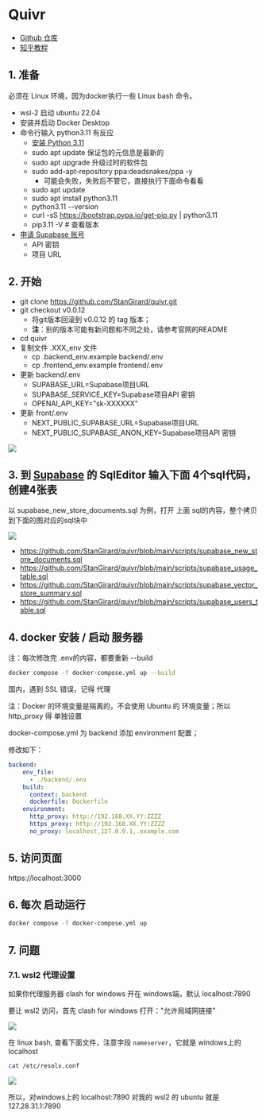 # Quivr

+ [Github 仓库](https://github.com/StanGirard/quivr)
+ [知乎教程](https://www.zhihu.com/question/596838257/answer/3042876737)

## 1. 准备

必须在 Linux 环境，因为docker执行一些 Linux bash 命令。

+ wsl-2 启动 ubuntu 22.04
+ 安装并启动 Docker Desktop
+ 命令行输入 python3.11 有反应
    - [安装 Python 3.11](https://www.linuxcapable.com/how-to-install-python-3-11-on-ubuntu-linux/)
    - sudo apt update  保证包的元信息是最新的
    - sudo apt upgrade 升级过时的软件包
    - sudo add-apt-repository ppa:deadsnakes/ppa -y
        * 可能会失败，失败后不管它，直接执行下面命令看看
    - sudo apt update
    - sudo apt install python3.11
    - python3.11 --version
    - curl -sS https://bootstrap.pypa.io/get-pip.py | python3.11 
    - pip3.11 -V  # 查看版本
+ [申请 Supabase 账号](https://supabase.com/dashboard/projects)
    - API 密钥
    - 项目 URL

## 2. 开始

+ git clone https://github.com/StanGirard/quivr.git
+ git checkout v0.0.12
    - 将git版本回滚到 v0.0.12 的 tag 版本；
    - **注**：别的版本可能有新问题和不同之处，请参考官网的README
+ cd quivr
+ 复制文件 .XXX_env 文件
    - cp .backend_env.example backend/.env
    - cp .frontend_env.example frontend/.env
+ 更新 backend/.env 
    - SUPABASE_URL=Supabase项目URL
    - SUPABASE_SERVICE_KEY=Supabase项目API 密钥
    - OPENAI_API_KEY="sk-XXXXXX"
+ 更新 front/.env
    - NEXT_PUBLIC_SUPABASE_URL=Supabase项目URL
    - NEXT_PUBLIC_SUPABASE_ANON_KEY=Supabase项目API 密钥

![](../../images/20230608204741.png)

## 3. 到 [Supabase](https://supabase.com/dashboard/projects) 的 SqlEditor 输入下面 4个sql代码，创建4张表

以 supabase_new_store_documents.sql 为例，打开 上面 sql的内容，整个拷贝到下面的图对应的sql块中

![](../../images/20230608230246.png)

+ https://github.com/StanGirard/quivr/blob/main/scripts/supabase_new_store_documents.sql
+ https://github.com/StanGirard/quivr/blob/main/scripts/supabase_usage_table.sql
+ https://github.com/StanGirard/quivr/blob/main/scripts/supabase_vector_store_summary.sql
+ https://github.com/StanGirard/quivr/blob/main/scripts/supabase_users_table.sql

## 4. docker 安装 / 启动 服务器

注：每次修改完 .env的内容，都要重新 --build

``` bash
docker compose -f docker-compose.yml up --build
```

国内，遇到 SSL 错误，记得 代理

注：Docker 的环境变量是隔离的，不会使用 Ubuntu 的 环境变量；所以 http_proxy 得 单独设置

docker-compose.yml 为 backend 添加 environment 配置；

修改如下：

``` yml
backend:
    env_file:
      - ./backend/.env
    build:
      context: backend
      dockerfile: Dockerfile
    environment:
      http_proxy: http://192.168.XX.YY:ZZZZ
      https_proxy: http://192.168.XX.YY:ZZZZ
      no_proxy: localhost,127.0.0.1,.example.com
```

## 5. 访问页面 

https://localhost:3000

## 6. 每次 启动运行

``` bash
docker compose -f docker-compose.yml up
```

## 7. 问题

### 7.1. wsl2 代理设置

如果你代理服务器 clash for windows 开在 windows端，默认 localhost:7890

要让 wsl2 访问，首先 clash for windows 打开："允许局域网链接"

![](../../images/20230608220622.png)

在 linux bash, 查看下面文件，注意字段 `nameserver`，它就是 windows上的 localhost

``` bash
cat /etc/resolv.conf
```

![](../../images/20230608220906.png)

所以，对windows上的 localhost:7890 对我的 wsl2 的 ubuntu 就是 127.28.31.1:7890